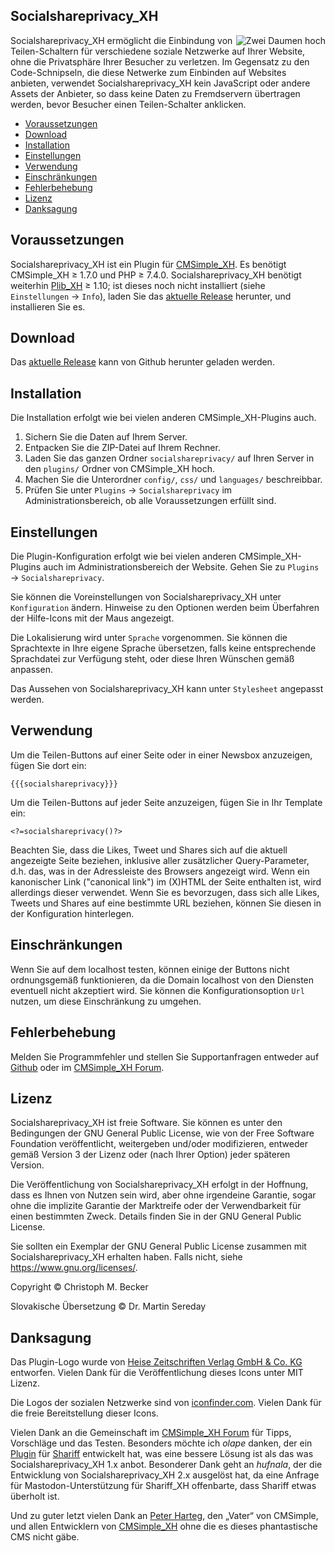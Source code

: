 ## Socialshareprivacy_XH

<img src="../socialshareprivacy.png" alt="Zwei Daumen hoch" align="right">

Socialshareprivacy_XH ermöglicht die Einbindung von Teilen-Schaltern für verschiedene
soziale Netzwerke auf Ihrer Website, ohne die Privatsphäre Ihrer Besucher zu verletzen.
Im Gegensatz zu den Code-Schnipseln, die diese Netwerke zum Einbinden auf Websites
anbieten, verwendet Socialshareprivacy_XH kein JavaScript oder andere Assets der
Anbieter, so dass keine Daten zu Fremdservern übertragen werden, bevor Besucher
einen Teilen-Schalter anklicken.

- [Voraussetzungen](#voraussetzungen)
- [Download](#download)
- [Installation](#installation)
- [Einstellungen](#einstellungen)
- [Verwendung](#verwendung)
- [Einschränkungen](#einschränkungen)
- [Fehlerbehebung](#fehlerbehebung)
- [Lizenz](#lizenz)
- [Danksagung](#danksagung)

## Voraussetzungen

Socialshareprivacy_XH ist ein Plugin für [CMSimple_XH](https://cmsimple-xh.org/de/).
Es benötigt CMSimple_XH ≥ 1.7.0 und PHP ≥ 7.4.0.
Socialshareprivacy_XH benötigt weiterhin [Plib_XH](https://github.com/cmb69/plib_xh) ≥ 1.10;
ist dieses noch nicht installiert (siehe `Einstellungen` → `Info`),
laden Sie das [aktuelle Release](https://github.com/cmb69/plib_xh/releases/latest)
herunter, und installieren Sie es.

## Download

Das [aktuelle Release](https://github.com/cmb69/socialshareprivacy_xh/releases/latest)
kann von Github herunter geladen werden.

## Installation

Die Installation erfolgt wie bei vielen anderen CMSimple_XH-Plugins auch.

1. Sichern Sie die Daten auf Ihrem Server.
1. Entpacken Sie die ZIP-Datei auf Ihrem Rechner.
1. Laden Sie das ganzen Ordner `socialshareprivacy/` auf Ihren Server in den
   `plugins/` Ordner von CMSimple_XH hoch.
1. Machen Sie die Unterordner `config/`, `css/` und `languages/` beschreibbar.
1. Prüfen Sie unter `Plugins` → `Socialshareprivacy` im Administrationsbereich,
   ob alle Voraussetzungen erfüllt sind.

## Einstellungen

Die Plugin-Konfiguration erfolgt wie bei vielen anderen CMSimple_XH-Plugins
auch im Administrationsbereich der Website. Gehen Sie zu `Plugins` → `Socialshareprivacy`.

Sie können die Voreinstellungen von Socialshareprivacy_XH unter
`Konfiguration` ändern. Hinweise zu den Optionen werden beim Überfahren der
Hilfe-Icons mit der Maus angezeigt.

Die Lokalisierung wird unter `Sprache` vorgenommen. Sie können die
Sprachtexte in Ihre eigene Sprache übersetzen, falls keine entsprechende
Sprachdatei zur Verfügung steht, oder diese Ihren Wünschen gemäß anpassen.

Das Aussehen von Socialshareprivacy_XH kann unter `Stylesheet` angepasst werden.

## Verwendung

Um die Teilen-Buttons auf einer Seite oder in einer Newsbox anzuzeigen,
fügen Sie dort ein:

    {{{socialshareprivacy}}}

Um die Teilen-Buttons auf jeder Seite anzuzeigen, fügen Sie in Ihr
Template ein:

    <?=socialshareprivacy()?>

Beachten Sie, dass die Likes, Tweet und Shares sich auf die aktuell
angezeigte Seite beziehen, inklusive aller zusätzlicher Query-Parameter, d.h.
das, was in der Adressleiste des Browsers angezeigt wird. Wenn ein kanonischer
Link ("canonical link") im (X)HTML der Seite enthalten ist, wird allerdings
dieser verwendet. Wenn Sie es bevorzugen, dass sich alle Likes, Tweets und
Shares auf eine bestimmte URL beziehen, können Sie diesen in der Konfiguration
hinterlegen.

## Einschränkungen

Wenn Sie auf dem localhost testen, können einige der Buttons nicht
ordnungsgemäß funktionieren, da die Domain localhost von den Diensten eventuell
nicht akzeptiert wird. Sie können die Konfigurationsoption `Url` nutzen, um
diese Einschränkung zu umgehen.

## Fehlerbehebung

Melden Sie Programmfehler und stellen Sie Supportanfragen entweder auf
[Github](https://github.com/cmb69/socialshareprivacy_xh/issues) oder im
[CMSimple_XH Forum](https://cmsimpleforum.com/).

## Lizenz

Socialshareprivacy_XH ist freie Software. Sie können es unter den Bedingungen der
GNU General Public License, wie von der Free Software Foundation
veröffentlicht, weitergeben und/oder modifizieren, entweder gemäß
Version 3 der Lizenz oder (nach Ihrer Option) jeder späteren Version.

Die Veröffentlichung von Socialshareprivacy_XH erfolgt in der Hoffnung, dass es
Ihnen von Nutzen sein wird, aber ohne irgendeine Garantie, sogar ohne
die implizite Garantie der Marktreife oder der Verwendbarkeit für einen
bestimmten Zweck. Details finden Sie in der GNU General Public License.

Sie sollten ein Exemplar der GNU General Public License zusammen mit
Socialshareprivacy_XH erhalten haben. Falls nicht, siehe <https://www.gnu.org/licenses/>.

Copyright © Christoph M. Becker

Slovakische Übersetzung © Dr. Martin Sereday

## Danksagung

Das Plugin-Logo wurde von [Heise Zeitschriften Verlag GmbH & Co. KG](http://www.heise.de/) entworfen.
Vielen Dank für die Veröffentlichung dieses Icons unter MIT Lizenz.

Die Logos der sozialen Netzwerke sind von
[iconfinder.com](https://www.iconfinder.com/search/icons?price=free&category=social-media&q=social+media).
Vielen Dank für die freie Bereitstellung dieser Icons.

Vielen Dank an die Gemeinschaft im [CMSimple_XH Forum](https://www.cmsimpleforum.com/)
für Tipps, Vorschläge und das Testen.
Besonders möchte ich *olape* danken, der ein
[Plugin](https://olaf.penschke.net/?CMSimple_XH/Plugins/Shariff_XH) für
[Shariff](https://www.heise.de/hintergrund/Ein-Shariff-fuer-mehr-Datenschutz-2467514.html)
entwickelt hat, was eine bessere Lösung ist als das was Socialshareprivacy_XH 1.x anbot.
Besonderer Dank geht an *hufnala*, der die Entwicklung von Socialshareprivacy_XH 2.x
ausgelöst hat, da eine Anfrage für Mastodon-Unterstützung für Shariff_XH offenbarte,
dass Shariff etwas überholt ist.

Und zu guter letzt vielen Dank an [Peter Harteg](https://www.harteg.dk/),
den „Vater“ von CMSimple, und allen Entwicklern von [CMSimple_XH](https://www.cmsimple-xh.org/de/)
ohne die es dieses phantastische CMS nicht gäbe.
